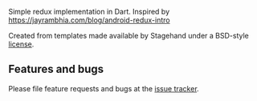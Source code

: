 Simple redux implementation in Dart.
Inspired by https://jayrambhia.com/blog/android-redux-intro

Created from templates made available by Stagehand under a BSD-style
[license](https://github.com/dart-lang/stagehand/blob/master/LICENSE).

## Features and bugs

Please file feature requests and bugs at the [issue tracker][tracker].

[tracker]: http://example.com/issues/replaceme
